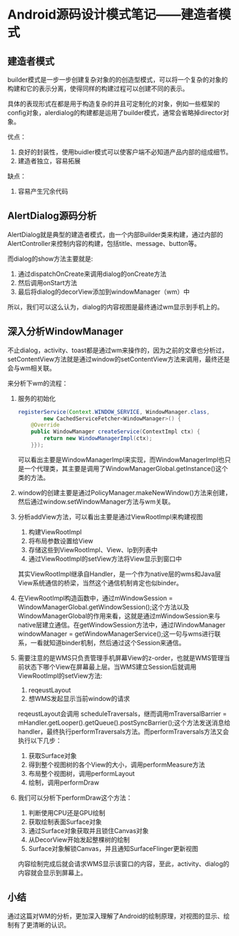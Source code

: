 # Android源码设计模式笔记——建造者模式

## 建造者模式

builder模式是一步一步创建复杂对象的的创造型模式，可以将一个复杂的对象的构建和它的表示分离，使得同样的构建过程可以创建不同的表示。

具体的表现形式在都是用于构造复杂的并且可定制化的对象，例如一些框架的config对象，alerdialog的构建都是运用了builder模式，通常会省略掉director对象。

优点：

1. 良好的封装性，使用buidler模式可以使客户端不必知道产品内部的组成细节。
2. 建造者独立，容易拓展

缺点：

1. 容易产生冗余代码

## AlertDialog源码分析

AlertDialog就是典型的建造者模式，由一个内部Builder类来构建，通过内部的AlertController来控制内容的构建，包括title、message、button等。

而dialog的show方法主要就是:

1. 通过dispatchOnCreate来调用dialog的onCreate方法
2. 然后调用onStart方法
3. 最后将dialog的decorView添加到windowManager（wm）中

所以，我们可以这么认为，dialog的内容视图是最终通过wm显示到手机上的。

## 深入分析WindowManager

不止dialog，activity、toast都是通过wm来操作的，因为之前的文章也分析过，setContentView方法就是通过window的setContentView方法来调用，最终还是会与wm相关联。

来分析下wm的流程：

1. 服务的初始化

   ```java
   registerService(Context.WINDOW_SERVICE, WindowManager.class,
           new CachedServiceFetcher<WindowManager>() {
       @Override
       public WindowManager createService(ContextImpl ctx) {
           return new WindowManagerImpl(ctx);
       }});
   ```

   可以看出主要是WindowManagerImpl来实现，而WindowManagerImpl也只是一个代理类，其主要是调用了WindowManagerGlobal.getInstance()这个类的方法。

2. window的创建主要是通过PolicyManager.makeNewWindow()方法来创建，然后通过window.setWindowManager方法与wm关联。

3. 分析addView方法，可以看出主要是通过ViewRootImpl来构建视图

   1. 构建ViewRootImpl
   2. 将布局参数设置给View
   3. 存储这些到ViewRootImpl、View、lp到列表中
   4. 通过ViewRootImpl的setView方法将View显示到窗口中

   其实ViewRootImpl继承自Handler，是一个作为native层的wms和Java层View系统通信的桥梁，当然这个通信机制肯定也似binder。

4. 在ViewRootImpl构造函数中，通过mWindowSession = WindowManagerGlobal.getWindowSession();这个方法以及WindowManagerGlobal的作用来看，这就是通过mWindowSession来与native层建立通信。在getWindowSession方法中，通过IWindowManager windowManager = getWindowManagerService();这一句与wms进行联系，一看就知道binder机制，然后通过这个Session来通信。

5. 需要注意的是WMS只负责管理手机屏幕View的z-order，也就是WMS管理当前状态下哪个View在屏幕最上层。当WMS建立Session后就调用ViewRootImpl的setView方法:

   1. reqeustLayout
   2. 想WMS发起显示当前window的请求

   reqeustLayout会调用 scheduleTraversals，继而调用mTraversalBarrier = mHandler.getLooper().getQueue().postSyncBarrier();这个方法发送消息给handler，最终执行performTraversals方法。而performTraversals方法又会执行以下几步：

   	1. 获取Surface对象
   	2. 得到整个视图树的各个View的大小，调用performMeasure方法
   	3. 布局整个视图树，调用performLayout
   	4. 绘制，调用performDraw

6. 我们可以分析下performDraw这个方法：

   1. 判断使用CPU还是GPU绘制
   2. 获取绘制表面Surface对象
   3. 通过Surface对象获取并且锁住Canvas对象
   4. 从DecorView开始发起整棵树的绘制
   5. Surface对象解锁Canvas，并且通知SurfaceFlinger更新视图

   内容绘制完成后就会请求WMS显示该窗口的内容，至此，activity、dialog的内容就会显示到屏幕上。

## 小结

通过这篇对WM的分析，更加深入理解了Android的绘制原理，对视图的显示、绘制有了更清晰的认识。